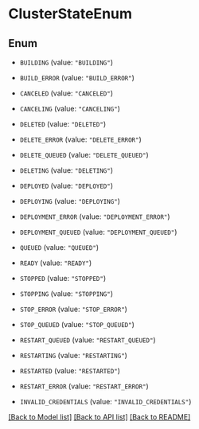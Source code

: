 # ClusterStateEnum

## Enum


* `BUILDING` (value: `"BUILDING"`)

* `BUILD_ERROR` (value: `"BUILD_ERROR"`)

* `CANCELED` (value: `"CANCELED"`)

* `CANCELING` (value: `"CANCELING"`)

* `DELETED` (value: `"DELETED"`)

* `DELETE_ERROR` (value: `"DELETE_ERROR"`)

* `DELETE_QUEUED` (value: `"DELETE_QUEUED"`)

* `DELETING` (value: `"DELETING"`)

* `DEPLOYED` (value: `"DEPLOYED"`)

* `DEPLOYING` (value: `"DEPLOYING"`)

* `DEPLOYMENT_ERROR` (value: `"DEPLOYMENT_ERROR"`)

* `DEPLOYMENT_QUEUED` (value: `"DEPLOYMENT_QUEUED"`)

* `QUEUED` (value: `"QUEUED"`)

* `READY` (value: `"READY"`)

* `STOPPED` (value: `"STOPPED"`)

* `STOPPING` (value: `"STOPPING"`)

* `STOP_ERROR` (value: `"STOP_ERROR"`)

* `STOP_QUEUED` (value: `"STOP_QUEUED"`)

* `RESTART_QUEUED` (value: `"RESTART_QUEUED"`)

* `RESTARTING` (value: `"RESTARTING"`)

* `RESTARTED` (value: `"RESTARTED"`)

* `RESTART_ERROR` (value: `"RESTART_ERROR"`)

* `INVALID_CREDENTIALS` (value: `"INVALID_CREDENTIALS"`)


[[Back to Model list]](../README.md#documentation-for-models) [[Back to API list]](../README.md#documentation-for-api-endpoints) [[Back to README]](../README.md)


